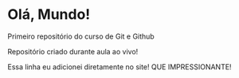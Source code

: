 # Olá, Mundo!
 Primeiro repositório do curso de Git e Github

 Repositório criado durante aula ao vivo!
 
 Essa linha eu adicionei diretamente no site! QUE IMPRESSIONANTE!
